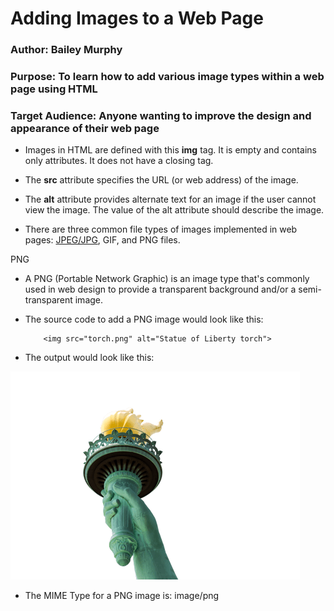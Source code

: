 # Adding Images to a Web Page
### Author: Bailey Murphy
### Purpose: To learn how to add various image types within a web page using HTML
### Target Audience: Anyone wanting to improve the design and appearance of their web page

* Images in HTML are defined with this __img__ tag. It is empty and contains only attributes. It does not have a closing tag. 

* The __src__ attribute specifies the URL (or web address) of the image.

* The __alt__ attribute provides alternate text for an image if the user cannot view the image. The value of the alt attribute should describe the image.

* There are three common file types of images implemented in web pages: [JPEG/JPG](JPG.md), GIF, and PNG files.

PNG

* A PNG (Portable Network Graphic) is an image type that's commonly used in web design to provide a transparent background and/or a semi-transparent image.

* The source code to add a PNG image would look like this:

          <img src="torch.png" alt="Statue of Liberty torch">
          
* The output would look like this:

<img src="torch.png" alt="Statue of Liberty torch">

* The MIME Type for a PNG image is: image/png
